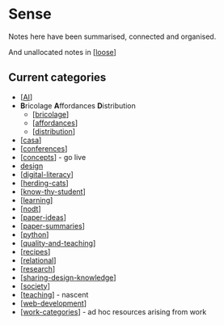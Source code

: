 # Sense

Notes here have been summarised, connected and organised.

And unallocated notes in [[loose]]

## Current categories

- [[AI]]
- **B**ricolage **A**ffordances **D**istribution
  - [[bricolage]]
  - [[affordances]]
  - [[distribution]]
- [[casa]]
- [[conferences]]
- [[concepts]] - go live
- [design](Design/design.md)
- [[digital-literacy]]
- [[herding-cats]]
- [[know-thy-student]]
- [[learning]]
- [[nodt]]
- [[paper-ideas]]
- [[paper-summaries]]
- [[python]]
- [[quality-and-teaching]]
- [[recipes]]
- [[relational]]
- [[research]]
- [[sharing-design-knowledge]]
- [[society]]
- [[teaching]] - nascent
- [[web-development]]
- [[work-categories]] - ad hoc resources arising from work


[//begin]: # "Autogenerated link references for markdown compatibility"
[loose]: loose "Loose notes"
[AI]: AI/AI "AI"
[bricolage]: bricolage "Bricolage"
[affordances]: affordances "Affordances"
[distribution]: distribution "Distribution"
[casa]: casa "Contextually Appropriate Scaffolding Assemblages (CASA)"
[conferences]: Conferences/conferences "Conferences"
[concepts]: concepts/concepts "Concepts"
[digital-literacy]: digital-literacy "Digital Literacy"
[herding-cats]: herding-cats "Herding Cats"
[know-thy-student]: know-thy-student "Know thy student"
[learning]: learning "Learning"
[nodt]: nodt "Nature of Digital Technology"
[paper-ideas]: paper-ideas "Paper Ideas"
[paper-summaries]: paper-summaries "Paper Summaries"
[python]: python "Python"
[quality-and-teaching]: quality-and-teaching "Quality and teaching"
[recipes]: recipes "Recipes"
[relational]: relational/relational "Relational"
[research]: research "Research"
[sharing-design-knowledge]: sharing-design-knowledge "Sharing design knowledge"
[society]: society "Society"
[teaching]: Teaching/teaching "Teaching"
[web-development]: web-development "Web development"
[work-categories]: ../work/work-categories "Work categories"
[//end]: # "Autogenerated link references"